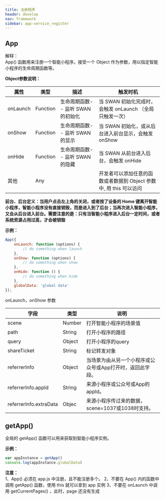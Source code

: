 ```yaml
---
title: 注册程序
header: develop
nav: framework
sidebar: app-service_register
---
```


App
---

<div class="notice">解释： </div>App() 函数用来注册一个智能小程序。接受一个 Object 作为参数，用以指定智能小程序的生命周期函数等。

**Object参数说明：**

|属性  |类型  |描述  |触发时机|
|---- | ---- | ---- |---- |
|onLaunch | Function | 生命周期函数-- 监听 SWAN 的初始化  | 当 SWAN 初始化完成时，会触发 onLaunch （全局只触发一次） |
|onShow | Function | 生命周期函数-- 监听 SWAN 的显示  | 当 SWAN 初始化，或从后台进入前台显示，会触发 onShow |
|onHide | Function | 生命周期函数-- 监听 SWAN 的隐藏  | 当 SWAN 从前台进入后台，会触发 onHide |
|其他 | Any |  | 开发者可以添加任意的函数或者数据到 Object 参数中, 用 this 可以访问 |


**<div class="notice">前台、后台定义：当用户点击左上角的关闭，或者按了设备的 Home 键离开智能小程序，智能小程序没有直接销毁，而是进入到了后台；当再次进入智能小程序，又会从后台进入前台。需要注意的是：只有当智能小程序进入后台一定时间，或者系统资源占用过高，才会被销毁 </div>**

**<div class="notice">示例： </div>**

```js
App({
    onLaunch: function (options) {
        // do something when launch
    },
    onShow: function (options) {
        // do something when show
    },
    onHide: function () {
        // do something when hide
    },
    globalData: 'global data'
});
```

onLaunch，onShow 参数

|字段  |类型  |说明  |
|---- | ---- | ---- |
|scene | Number | 打开智能小程序的场景值 |
|path|String|打开小程序的路径|
|query|Object|打开小程序的query|
|shareTicket|String|标记转发对象|
|referrerInfo|Object|当场景为由从另一个小程序或公众号或App打开时，返回此字段。|
|referrerInfo.appId|String|来源小程序或公众号或App的 appId。|
|referrerInfo.extraData|Objec|	来源小程序传过来的数据，scene=1037或1038时支持。|


getApp()
---
全局的 getApp() 函数可以用来获取到智能小程序实例。

**<div class="notice">示例： </div>**

```js
var appInstance = getApp()
console.log(appInstance.globalData)
```

**<div class="notice">注意： </div>**
1、App() 必须在 app.js 中注册，且不能注册多个。
2、不要在 App() 内的函数中调用 getApp() 函数，使用 this 就可以拿到 app 实例
3、不要在 onLaunch 中调用 getCurrentPages() ，此时，page 还没有生成
